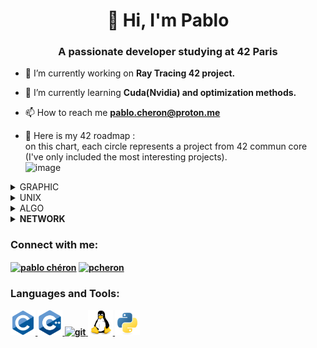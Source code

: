 <h1 align="center">👋 Hi, I'm Pablo</h1>
<h3 align="center">A passionate developer studying at 42 Paris</h3>

- 🔭 I’m currently working on **Ray Tracing 42 project.**

- 🌱 I’m currently learning **Cuda(Nvidia) and optimization methods.**

- 📫 How to reach me **pablo.cheron@proton.me**

- 🚀 Here is my 42 roadmap : <br>
    on this chart, each circle represents a project from 42 commun core
    (I've only included the most interesting projects). <br>
![image](https://github.com/pcheron-root/pcheron-root/assets/126467996/f2fe6e4b-cd49-4fbf-b118-680bb14f600e)

<details>
<summary>GRAPHIC</summary>

<strong>fractol</strong><br>
This project is about creating graphically fractals<br><br>

<strong>miniRT</strong><br>
This project is an introduction to RayTracing<br>
We have to render simple Computed-Generated-Images<br><br>

</details>
<details>
<summary>UNIX</summary>

<strong>pipex</strong><br>
The aim of the project is to reproduce operation of pipes in C.<br>
We also discover many UNIX concept like parent/child process or file descriptor duplication.<br><br>

<strong>minishell</strong><br>
This project is about creating a simple shell.<br><br>

</details>
<details>
<summary>ALGO</summary>

<strong>push_swap<br>
In this project, we have to sort data on a stack,<br>
with a limited set of instructions,<br>
using the smallest possible number of actions,<br>
for an optimized data sorting.<br><br>

<strong>modules C++</strong><br>
text<br>

</details>
<details>
<summary>NETWORK</summary>

<strong>born2beroot</strong><br>
This project aims to introduce you to the world of virtualization.<br>
I created my first virtual machine with VirtualBox.<br><br>

<strong>inception</strong><br>
text<br><br>

<strong>webserv</strong><br>
text<br><br>

<strong>transcendance</strong><br>
text<br><br>

</details>

<h3 align="left">Connect with me:</h3>
<p align="left">
<a href="https://linkedin.com/in/pablo chéron" target="blank"><img align="center" src="https://raw.githubusercontent.com/rahuldkjain/github-profile-readme-generator/master/src/images/icons/Social/linked-in-alt.svg" alt="pablo chéron" height="30" width="40" /></a>
<a href="https://www.leetcode.com/pcheron" target="blank"><img align="center" src="https://raw.githubusercontent.com/rahuldkjain/github-profile-readme-generator/master/src/images/icons/Social/leet-code.svg" alt="pcheron" height="30" width="40" /></a>
</p>

<h3 align="left">Languages and Tools:</h3>
<p align="left"> <a href="https://www.cprogramming.com/" target="_blank" rel="noreferrer"> <img src="https://raw.githubusercontent.com/devicons/devicon/master/icons/c/c-original.svg" alt="c" width="40" height="40"/> </a> <a href="https://www.w3schools.com/cpp/" target="_blank" rel="noreferrer"> <img src="https://raw.githubusercontent.com/devicons/devicon/master/icons/cplusplus/cplusplus-original.svg" alt="cplusplus" width="40" height="40"/> </a> <a href="https://git-scm.com/" target="_blank" rel="noreferrer"> <img src="https://www.vectorlogo.zone/logos/git-scm/git-scm-icon.svg" alt="git" width="40" height="40"/> </a> <a href="https://www.linux.org/" target="_blank" rel="noreferrer"> <img src="https://raw.githubusercontent.com/devicons/devicon/master/icons/linux/linux-original.svg" alt="linux" width="40" height="40"/> </a> <a href="https://www.python.org" target="_blank" rel="noreferrer"> <img src="https://raw.githubusercontent.com/devicons/devicon/master/icons/python/python-original.svg" alt="python" width="40" height="40"/> </a> </p>

